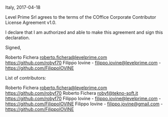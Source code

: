 Italy, 2017-04-18

Level Prime Srl agrees to the terms of the COffice Corporate Contributor License
Agreement v1.0.

I declare that I am authorized and able to make this agreement and sign this 
declaration.

Signed,

Roberto Fichera roberto.fichera@levelprime.com https://github.com/robyf70
Filippo Iovine - filippo.iovine@levelprime.com - https://github.com/FilippoIOVINE


List of contributors:

Roberto Fichera roberto.fichera@levelprime.com https://github.com/robyf70
Roberto Fichera robyf@tekno-soft.it https://github.com/robyf70
Filippo Iovine - filippo.iovine@levelprime.com - https://github.com/FilippoIOVINE
Filippo Iovine - filippo.jovine@gmail.com - https://github.com/FilippoIOVINE

